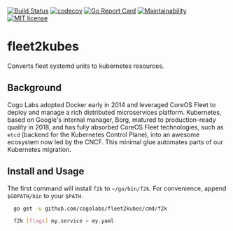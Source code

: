 [![Build Status](https://travis-ci.org/cogolabs/fleet2kubes.svg?branch=master)](https://travis-ci.org/cogolabs/fleet2kubes)
[![codecov](https://codecov.io/gh/cogolabs/fleet2kubes/branch/master/graph/badge.svg)](https://codecov.io/gh/cogolabs/fleet2kubes)
[![Go Report Card](https://goreportcard.com/badge/github.com/cogolabs/fleet2kubes)](https://goreportcard.com/report/github.com/cogolabs/fleet2kubes)
[![Maintainability](https://api.codeclimate.com/v1/badges/699f80c897e5cd1865ba/maintainability)](https://codeclimate.com/github/cogolabs/fleet2kubes/maintainability)
[![MIT license](http://img.shields.io/badge/license-MIT-brightgreen.svg)](http://opensource.org/licenses/MIT)

# fleet2kubes

Converts fleet systemd units to kubernetes resources.

## Background

Cogo Labs adopted Docker early in 2014 and leveraged CoreOS Fleet to deploy and manage a rich distributed microservices platform. Kubernetes, based on Google's internal manager, Borg, matured to production-ready quality in 2018, and has fully absorbed CoreOS Fleet technologies, such as `etcd` (backend for the Kubernetes Control Plane), into an awesome ecosystem now led by the CNCF. This minimal glue automates parts of our Kubernetes migration.

## Install and Usage

The first command will install `f2k` to `~/go/bin/f2k`. For convenience, append `$GOPATH/bin` to your `$PATH`.

```sh
  go get -u github.com/cogolabs/fleet2kubes/cmd/f2k

  f2k [flags] my.service > my.yaml
```
